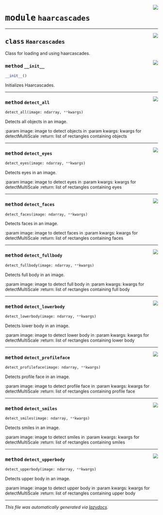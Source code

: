 <!-- markdownlint-disable -->

<a href="../cv_aid/haarcascades.py#L0"><img align="right" style="float:right;" src="https://img.shields.io/badge/-source-cccccc?style=flat-square"></a>

# <kbd>module</kbd> `haarcascades`






---

<a href="../cv_aid/haarcascades.py#L8"><img align="right" style="float:right;" src="https://img.shields.io/badge/-source-cccccc?style=flat-square"></a>

## <kbd>class</kbd> `Haarcascades`
Class for loading and using haarcascades. 

<a href="../cv_aid/haarcascades.py#L13"><img align="right" style="float:right;" src="https://img.shields.io/badge/-source-cccccc?style=flat-square"></a>

### <kbd>method</kbd> `__init__`

```python
__init__()
```

Initializes Haarcascades. 




---

<a href="../cv_aid/haarcascades.py#L127"><img align="right" style="float:right;" src="https://img.shields.io/badge/-source-cccccc?style=flat-square"></a>

### <kbd>method</kbd> `detect_all`

```python
detect_all(image: ndarray, **kwargs)
```

Detects all objects in an image. 

:param image: image to detect objects in :param kwargs: kwargs for detectMultiScale :return: list of rectangles containing objects 

---

<a href="../cv_aid/haarcascades.py#L61"><img align="right" style="float:right;" src="https://img.shields.io/badge/-source-cccccc?style=flat-square"></a>

### <kbd>method</kbd> `detect_eyes`

```python
detect_eyes(image: ndarray, **kwargs)
```

Detects eyes in an image. 

:param image: image to detect eyes in :param kwargs: kwargs for detectMultiScale :return: list of rectangles containing eyes 

---

<a href="../cv_aid/haarcascades.py#L50"><img align="right" style="float:right;" src="https://img.shields.io/badge/-source-cccccc?style=flat-square"></a>

### <kbd>method</kbd> `detect_faces`

```python
detect_faces(image: ndarray, **kwargs)
```

Detects faces in an image. 

:param image: image to detect faces in :param kwargs: kwargs for detectMultiScale :return: list of rectangles containing faces 

---

<a href="../cv_aid/haarcascades.py#L105"><img align="right" style="float:right;" src="https://img.shields.io/badge/-source-cccccc?style=flat-square"></a>

### <kbd>method</kbd> `detect_fullbody`

```python
detect_fullbody(image: ndarray, **kwargs)
```

Detects full body in an image. 

:param image: image to detect full body in :param kwargs: kwargs for detectMultiScale :return: list of rectangles containing full body 

---

<a href="../cv_aid/haarcascades.py#L94"><img align="right" style="float:right;" src="https://img.shields.io/badge/-source-cccccc?style=flat-square"></a>

### <kbd>method</kbd> `detect_lowerbody`

```python
detect_lowerbody(image: ndarray, **kwargs)
```

Detects lower body in an image. 

:param image: image to detect lower body in :param kwargs: kwargs for detectMultiScale :return: list of rectangles containing lower body 

---

<a href="../cv_aid/haarcascades.py#L116"><img align="right" style="float:right;" src="https://img.shields.io/badge/-source-cccccc?style=flat-square"></a>

### <kbd>method</kbd> `detect_profileface`

```python
detect_profileface(image: ndarray, **kwargs)
```

Detects profile face in an image. 

:param image: image to detect profile face in :param kwargs: kwargs for detectMultiScale :return: list of rectangles containing profile face 

---

<a href="../cv_aid/haarcascades.py#L72"><img align="right" style="float:right;" src="https://img.shields.io/badge/-source-cccccc?style=flat-square"></a>

### <kbd>method</kbd> `detect_smiles`

```python
detect_smiles(image: ndarray, **kwargs)
```

Detects smiles in an image. 

:param image: image to detect smiles in :param kwargs: kwargs for detectMultiScale :return: list of rectangles containing smiles 

---

<a href="../cv_aid/haarcascades.py#L83"><img align="right" style="float:right;" src="https://img.shields.io/badge/-source-cccccc?style=flat-square"></a>

### <kbd>method</kbd> `detect_upperbody`

```python
detect_upperbody(image: ndarray, **kwargs)
```

Detects upper body in an image. 

:param image: image to detect upper body in :param kwargs: kwargs for detectMultiScale :return: list of rectangles containing upper body 




---

_This file was automatically generated via [lazydocs](https://github.com/ml-tooling/lazydocs)._
